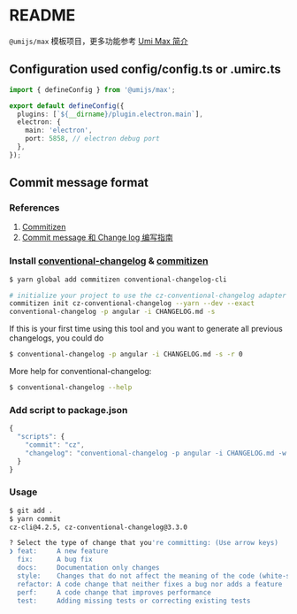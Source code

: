 # README

`@umijs/max` 模板项目，更多功能参考 [Umi Max 简介](https://next.umijs.org/zh-CN/docs/max/introduce)

## Configuration used **config/config.ts** or **.umirc.ts**

```typescript
import { defineConfig } from '@umijs/max';

export default defineConfig({
  plugins: [`${__dirname}/plugin.electron.main`],
  electron: {
    main: 'electron',
    port: 5858, // electron debug port
  },
});
```

## Commit message format

### References

1. [Commitizen](https://github.com/commitizen/cz-cli)
2. [Commit message 和 Change log 编写指南](http://www.ruanyifeng.com/blog/2016/01/commit_message_change_log.html)

### Install [conventional-changelog](https://github.com/conventional-changelog/conventional-changelog/tree/master/packages/conventional-changelog-cli) & [commitizen](https://github.com/commitizen/cz-cli)

```bash
$ yarn global add commitizen conventional-changelog-cli

# initialize your project to use the cz-conventional-changelog adapter by typing:
commitizen init cz-conventional-changelog --yarn --dev --exact
conventional-changelog -p angular -i CHANGELOG.md -s
```

If this is your first time using this tool and you want to generate all previous changelogs, you could do

```bash
$ conventional-changelog -p angular -i CHANGELOG.md -s -r 0
```

More help for conventional-changelog:

```bash
$ conventional-changelog --help
```

### Add script to package.json

```javascript
{
  "scripts": {
    "commit": "cz",
    "changelog": "conventional-changelog -p angular -i CHANGELOG.md -w -r 0"
  }
}
```

### Usage

```bash
$ git add .
$ yarn commit
cz-cli@4.2.5, cz-conventional-changelog@3.3.0

? Select the type of change that you're committing: (Use arrow keys)
❯ feat:     A new feature
  fix:      A bug fix
  docs:     Documentation only changes
  style:    Changes that do not affect the meaning of the code (white-space, formatting, missing semi-colons, etc)
  refactor: A code change that neither fixes a bug nor adds a feature
  perf:     A code change that improves performance
  test:     Adding missing tests or correcting existing tests

```
